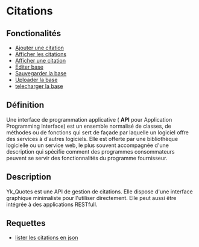 # Citations

## Fonctionalités
* [Ajouter une citation](index.php?action=ajouter)
* [Afficher les citations](index.php?action=lister)
* [Afficher une citation](index.php?action=random)
* [Editer base](index.php?action=setdb)
* [Sauvegarder la base](index.php?action=save)
* [Uploader la base](index.php?action=upload)
* [telecharger la base](index.php?action=download)

## Définition
Une interface de programmation applicative ( **API** pour Application Programming Interface) est un ensemble normalisé de classes, de méthodes ou de fonctions qui sert de façade par laquelle un logiciel offre des services à d'autres logiciels. Elle est offerte par une bibliothèque logicielle ou un service web, le plus souvent accompagnée d'une description qui spécifie comment des programmes consommateurs peuvent se servir des fonctionnalités du programme fournisseur.

## Description
Yk_Quotes est une API de gestion de citations.
Elle dispose d'une interface graphique minimaliste pour l'utiliser directement.
Elle peut aussi être intégrée à des applications RESTfull.



## Requettes
* [lister les citations en json](api/readALL.php)
